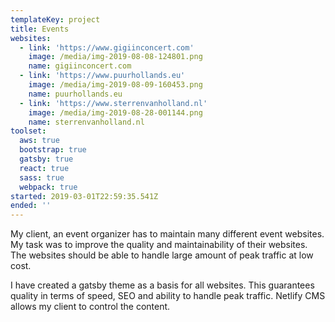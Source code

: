 ```yaml
---
templateKey: project
title: Events
websites:
  - link: 'https://www.gigiinconcert.com'
    image: /media/img-2019-08-08-124801.png
    name: gigiinconcert.com
  - link: 'https://www.puurhollands.eu'
    image: /media/img-2019-08-09-160453.png
    name: puurhollands.eu
  - link: 'https://www.sterrenvanholland.nl'
    image: /media/img-2019-08-28-001144.png
    name: sterrenvanholland.nl
toolset:
  aws: true
  bootstrap: true
  gatsby: true
  react: true
  sass: true
  webpack: true
started: 2019-03-01T22:59:35.541Z
ended: ''
---
```

My client, an event organizer has to maintain many different event websites. My task was to improve the quality and maintainability of their websites. The websites should be able to handle large amount of peak traffic at low cost.

I have created a gatsby theme as a basis for all websites. This guarantees quality in terms of speed, SEO and ability to handle peak traffic. Netlify CMS allows my client to control the content.
